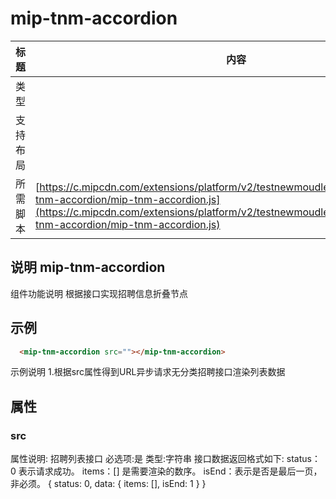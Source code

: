# mip-tnm-accordion

标题|内容
----|----
类型|
支持布局|
所需脚本| [https://c.mipcdn.com/extensions/platform/v2/testnewmoudle7.no2.35nic.com/mip-tnm-accordion/mip-tnm-accordion.js](https://c.mipcdn.com/extensions/platform/v2/testnewmoudle7.no2.35nic.com/mip-tnm-accordion/mip-tnm-accordion.js)

## 说明 mip-tnm-accordion

组件功能说明  根据接口实现招聘信息折叠节点

## 示例
```html
  <mip-tnm-accordion src=""></mip-tnm-accordion>
````

示例说明
1.根据src属性得到URL异步请求无分类招聘接口渲染列表数据

## 属性

### src

属性说明: 招聘列表接口
必选项:是
类型:字符串
接口数据返回格式如下:
 status：0 表示请求成功。
 items：[] 是需要渲染的数序。
 isEnd：表示是否是最后一页，非必须。
 {
      status: 0,
      data: {
          items: [],
          isEnd: 1
      }
 }

